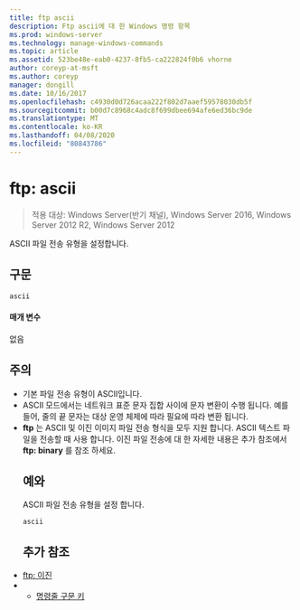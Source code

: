 ```yaml
---
title: ftp ascii
description: Ftp ascii에 대 한 Windows 명령 항목
ms.prod: windows-server
ms.technology: manage-windows-commands
ms.topic: article
ms.assetid: 523be48e-eab0-4237-8fb5-ca222824f0b6 vhorne
author: coreyp-at-msft
ms.author: coreyp
manager: dongill
ms.date: 10/16/2017
ms.openlocfilehash: c4930d0d726acaa222f802d7aaef59578030db5f
ms.sourcegitcommit: b00d7c8968c4adc8f699dbee694afe6ed36bc9de
ms.translationtype: MT
ms.contentlocale: ko-KR
ms.lasthandoff: 04/08/2020
ms.locfileid: "80843786"
---
```

# <a name="ftp-ascii"></a>ftp: ascii

>적용 대상: Windows Server(반기 채널), Windows Server 2016, Windows Server 2012 R2, Windows Server 2012

ASCII 파일 전송 유형을 설정합니다.   
## <a name="syntax"></a>구문  
```  
ascii  
```  
#### <a name="parameters"></a>매개 변수  
없음  
## <a name="remarks"></a>주의  
- 기본 파일 전송 유형이 ASCII입니다.  
- ASCII 모드에서는 네트워크 표준 문자 집합 사이에 문자 변환이 수행 됩니다. 예를 들어, 줄의 끝 문자는 대상 운영 체제에 따라 필요에 따라 변환 됩니다.  
- **ftp** 는 ASCII 및 이진 이미지 파일 전송 형식을 모두 지원 합니다. ASCII 텍스트 파일을 전송할 때 사용 합니다. 이진 파일 전송에 대 한 자세한 내용은 추가 참조에서 **ftp: binary** 를 참조 하세요.  
  ## <a name="examples"></a><a name=BKMK_Examples></a>예와  
  ASCII 파일 전송 유형을 설정 합니다.  
  ```  
  ascii  
  ```  
  ## <a name="additional-references"></a>추가 참조  
- [ftp: 이진](ftp-binary.md)  
- - [명령줄 구문 키](command-line-syntax-key.md)  
